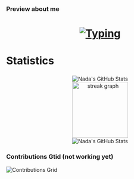 ###
### Preview about me
<h1 align= "center">
    <a href="https://git.io/typing-svg"><img src="https://readme-typing-svg.demolab.com?font=Courgette&size=25&duration=3000&pause=1000&background=000000&color=ffb3d9&center=true&vCenter=true&width=800&lines=Hello World, I'm Nada Medhat;Computer Science Student, 4th Year;I like learning new technologies;And I'm looking for internships; Thank You For viewing My Profile" alt="Typing" /></a>
</h1>

###

# Statistics

### 

<div style="display: inline_block; text-align:center;" >
    <img alt="Nada's GitHub Stats" src="https://github-readme-stats-lake-seven-36.vercel.app/api?username=nadamedhat27&show_icons=true&theme=dark&hide_border=true">
    <br>
    <img src="https://streak-stats.demolab.com?user=nadamedhat27&locale=en&mode=daily&theme=dark&hide_border=true&border_radius=5&order=3" height="150" alt="streak graph"  />
    <br>
    <img alt="Nada's GitHub Stats" src="https://github-readme-stats-lake-seven-36.vercel.app/api/top-langs?username=nadamedhat27&show_icons=true&theme=dark&hide_border=true&layout=compact">
</div>


###

### Contributions Gtid (not working yet)
<img src="https://raw.githubusercontent.com/nadamedhat27/nadamedhat27/output/github-contribution-grid-snake.svg" alt="Contributions Grid" />


